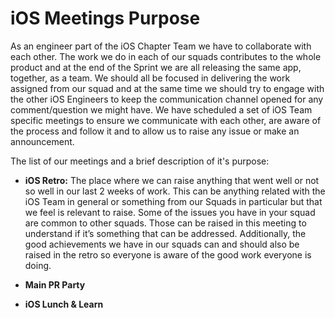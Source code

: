 # iOS Meetings Purpose

As an engineer part of the iOS Chapter Team we have to collaborate with each other. The work we do in each of our squads contributes to the whole product and at the end of the Sprint we are all releasing the same app, together, as a team. 
We should all be focused in delivering the work assigned from our squad and at the same time we should try to engage with the other iOS Engineers to keep the communication channel opened for any comment/question we might have.
We have scheduled a set of iOS Team specific meetings to ensure we communicate with each other, are aware of the process and follow it and to allow us to raise any issue or make an announcement.

The list of our meetings and a brief description of it's purpose:

* **iOS Retro:** The place where we can raise anything that went well or not so well in our last 2 weeks of work. This can be anything related with the iOS Team in general or something from our Squads in particular but that we feel is relevant to raise. Some of the issues you have in your squad are common to other squads. Those can be raised in this meeting to understand if it’s something that can be addressed. Additionally, the good achievements we have in our squads can and should also be raised in the retro so everyone is aware of the good work everyone is doing.

* **Main PR Party**


* **iOS Lunch & Learn**